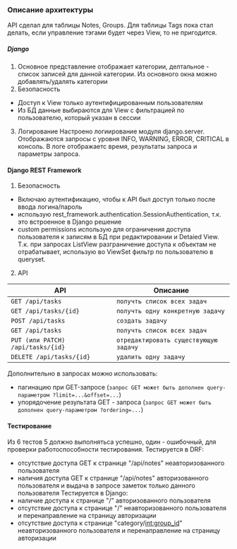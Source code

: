 ### Описание архитектуры ###
API сделал  для таблицы Notes, Groups. Для таблицы  Tags пока стал делать, если управление тэгами будет через View, то не пригодится.
##### Django ####
1. Основное представление отображает категории, делтальное - список записей для данной категории.
    Из основного окна можно добавлять/удалять категории
2. Безопасность
- Доступ к View только аутентифицированным пользователям
- Из БД данные выбираются для View с фильтрацией по пользователю, который указан в сессии
3. Логирование
 Настроено логиирование модуля django.server. Отображаются запросы с уровня INFO, WARNING, ERROR, CRITICAL в консоль. В логе отображаетс время, результаты запроса и параметры запроса.

#### Django REST Framework ####
1. Безопасность
- Включаю аутентификацию, чтобы к API был доступ только после ввода логина/пароль
- использую rest_framework.authentication.SessionAuthentication, т.к. это встроенное в Django решение
- custom permissions использую для ограничения доступа пользователя к записям в БД при редактировании и Detaied View. Т.к. при запросах ListView разграничение доступа к объектам не отрабатывает, использую во ViewSet фильтр по пользователю в queryset.
2. API

| API | Описание |
| ------ | ------ |
| `GET /api/tasks` | `получть список всех задач` |
| `GET /api/tasks/{id}` | `получть одну конкретную задачу` |
| `POST /api/tasks` | `создать задачу` |
| `GET /api/tasks` | `получть список всех задач` |
| `PUT (или PATCH) /api/tasks/{id}` | `отредактировать существующую задачу` |
| `DELETE /api/tasks/{id}` | `удалить одну задачу` |
Дополнительно в запросах можно использовать:
-   пагинацию при GET-запросе (`запрос GET может быть дополнен query-параметром ?limit=...&offset=...`)
-   упорядочение результата GET - запроса (`запрос GET может быть дополнен query-параметром ?ordering=...`)

#### Тестирование ####
Из 6 тестов 5 должно выполнятьса успешно, один - ошибочный, для проверки работоспособности тестирования.
Тестируется в DRF:
- отсутствие доступа GET к странице "/api/notes" неавторизованного пользователя
- наличия доступа GET к странице "/api/notes" авторизованного пользователя и выдача в запросе заметок только данного пользователя
Тестируется в Django:
- наличие доступа к странице "/" авторизованного пользователя
- отсутствие доступа к странице "/" неавторизованного пользователя и перенаправление на страницу авторизации
- отсутствие доступа к странице "category/<int:group_id>" неавторизованного пользователя и перенаправление на страницу авторизации
